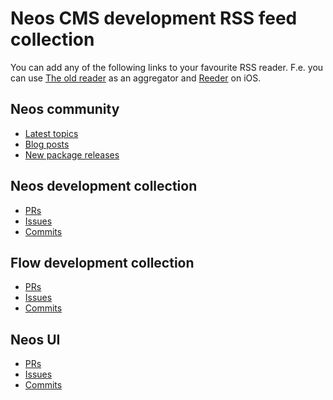 # Neos CMS development RSS feed collection

You can add any of the following links to your favourite RSS reader.
F.e. you can use [The old reader](https://theoldreader.com/) as an aggregator and [Reeder](https://www.reederapp.com) on iOS.

## Neos community

* [Latest topics](https://discuss.neos.io/latest.rss)
* [Blog posts](https://www.neos.io/rss.xml)
* [New package releases](https://neos.io/download-and-extend/packages.atom)

## Neos development collection

* [PRs](https://rsshub.app/github/pull/neos/neos-development-collection)
* [Issues](https://rsshub.app/github/issue/neos/neos-development-collection/all)
* [Commits](https://github.com/neos/neos-development-collection/commits.atom)

## Flow development collection

* [PRs](https://rsshub.app/github/pull/neos/flow-development-collection)
* [Issues](https://rsshub.app/github/issue/neos/flow-development-collection/all)
* [Commits](https://github.com/neos/flow-development-collection/commits.atom)

## Neos UI

* [PRs](https://rsshub.app/github/pull/neos/neos-ui)
* [Issues](https://rsshub.app/github/issue/neos/neos-ui/all)
* [Commits](https://github.com/neos/neos-ui/commits.atom)
